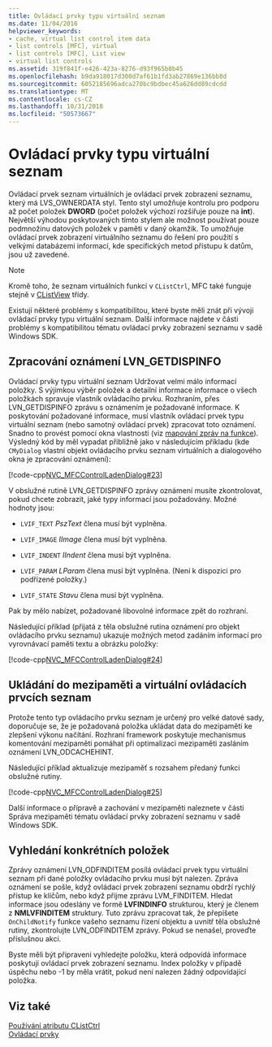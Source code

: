 ```yaml
---
title: Ovládací prvky typu virtuální seznam
ms.date: 11/04/2016
helpviewer_keywords:
- cache, virtual list control item data
- list controls [MFC], virtual
- list controls [MFC], List view
- virtual list controls
ms.assetid: 319f841f-e426-423a-8276-d93f965b0b45
ms.openlocfilehash: b9da918017d300d7af61b1fd3ab27869e136bb8d
ms.sourcegitcommit: 6052185696adca270bc9bdbec45a626dd89cdcdd
ms.translationtype: MT
ms.contentlocale: cs-CZ
ms.lasthandoff: 10/31/2018
ms.locfileid: "50573667"
---
```

# <a name="virtual-list-controls"></a>Ovládací prvky typu virtuální seznam

Ovládací prvek seznam virtuálních je ovládací prvek zobrazení seznamu, který má LVS_OWNERDATA styl. Tento styl umožňuje kontrolu pro podporu až počet položek **DWORD** (počet položek výchozí rozšiřuje pouze na **int**). Největší výhodou poskytovaných tímto stylem ale možnost používat pouze podmnožinu datových položek v paměti v daný okamžik. To umožňuje ovládací prvek zobrazení virtuálního seznamu do řešení pro použití s velkými databázemi informací, kde specifických metod přístupu k datům, jsou už zavedené.

> [!NOTE]
>  Kromě toho, že seznam virtuálních funkcí v `CListCtrl`, MFC také funguje stejně v [CListView](../mfc/reference/clistview-class.md) třídy.

Existují některé problémy s kompatibilitou, které byste měli znát při vývoji ovládací prvky typu virtuální seznam. Další informace najdete v části problémy s kompatibilitou tématu ovládací prvky zobrazení seznamu v sadě Windows SDK.

## <a name="handling-the-lvngetdispinfo-notification"></a>Zpracování oznámení LVN_GETDISPINFO

Ovládací prvky typu virtuální seznam Udržovat velmi málo informací položky. S výjimkou výběr položek a detailní informace informace o všech položkách spravuje vlastník ovládacího prvku. Rozhraním, přes LVN_GETDISPINFO zprávu s oznámením je požadované informace. K poskytování požadované informace, musí vlastník ovládací prvek typu virtuální seznam (nebo samotný ovládací prvek) zpracovat toto oznámení. Snadno to provést pomocí okna vlastnosti (viz [mapování zpráv na funkce](../mfc/reference/mapping-messages-to-functions.md)). Výsledný kód by měl vypadat přibližně jako v následujícím příkladu (kde `CMyDialog` vlastní objekt ovládacího prvku seznam virtuálních a dialogového okna je zpracování oznámení):

[!code-cpp[NVC_MFCControlLadenDialog#23](../mfc/codesnippet/cpp/virtual-list-controls_1.cpp)]

V obslužné rutině LVN_GETDISPINFO zprávy oznámení musíte zkontrolovat, pokud chcete zobrazit, jaké typy informací jsou požadovány. Možné hodnoty jsou:

- `LVIF_TEXT` *PszText* člena musí být vyplněna.

- `LVIF_IMAGE` *IImage* člena musí být vyplněna.

- `LVIF_INDENT` *IIndent* člena musí být vyplněna.

- `LVIF_PARAM` *LParam* člena musí být vyplněna. (Není k dispozici pro podřízené položky.)

- `LVIF_STATE` *Stavu* člena musí být vyplněna.

Pak by mělo nabízet, požadované libovolné informace zpět do rozhraní.

Následující příklad (přijatá z těla obslužné rutina oznámení pro objekt ovládacího prvku seznamu) ukazuje možných metod zadáním informací pro vyrovnávací paměti textu a obrázku položky:

[!code-cpp[NVC_MFCControlLadenDialog#24](../mfc/codesnippet/cpp/virtual-list-controls_2.cpp)]

## <a name="caching-and-virtual-list-controls"></a>Ukládání do mezipaměti a virtuální ovládacích prvcích seznam

Protože tento typ ovládacího prvku seznam je určený pro velké datové sady, doporučuje se, že je požadovaná položka ukládat data do mezipaměti ke zlepšení výkonu načítání. Rozhraní framework poskytuje mechanismus komentování mezipaměti pomáhat při optimalizaci mezipaměti zasláním oznámení LVN_ODCACHEHINT.

Následující příklad aktualizuje mezipaměť s rozsahem předaný funkci obslužné rutiny.

[!code-cpp[NVC_MFCControlLadenDialog#25](../mfc/codesnippet/cpp/virtual-list-controls_3.cpp)]

Další informace o přípravě a zachování v mezipaměti naleznete v části Správa mezipaměti tématu ovládací prvky zobrazení seznamu v sadě Windows SDK.

## <a name="finding-specific-items"></a>Vyhledání konkrétních položek

Zprávy oznámení LVN_ODFINDITEM posílá ovládací prvek typu virtuální seznam při dané položky ovládacího prvku musí být nalezen. Zpráva oznámení se pošle, když ovládací prvek zobrazení seznamu obdrží rychlý přístup ke klíčům, nebo když přijme zprávu LVM_FINDITEM. Hledat informace jsou odeslány ve formě **LVFINDINFO** strukturou, který je členem z **NMLVFINDITEM** struktury. Tuto zprávu zpracovat tak, že přepíšete `OnChildNotify` funkce vašeho seznamu řízení objektu a uvnitř těla obslužné rutiny, zkontrolujte LVN_ODFINDITEM zprávy. Pokud se nenašel, proveďte příslušnou akci.

Byste měli být připraveni vyhledejte položku, která odpovídá informace poskytují ovládací prvek zobrazení seznamu. Index položky v případě úspěchu nebo -1 by měla vrátit, pokud není nalezen žádný odpovídající položka.

## <a name="see-also"></a>Viz také

[Používání atributu CListCtrl](../mfc/using-clistctrl.md)<br/>
[Ovládací prvky](../mfc/controls-mfc.md)

